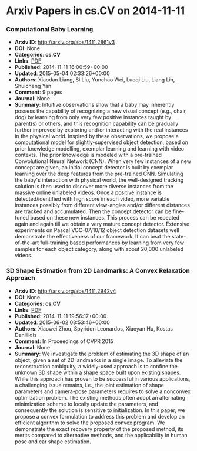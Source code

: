 # Arxiv Papers in cs.CV on 2014-11-11
### Computational Baby Learning
- **Arxiv ID**: http://arxiv.org/abs/1411.2861v3
- **DOI**: None
- **Categories**: **cs.CV**
- **Links**: [PDF](http://arxiv.org/pdf/1411.2861v3)
- **Published**: 2014-11-11 16:00:59+00:00
- **Updated**: 2015-05-04 02:33:26+00:00
- **Authors**: Xiaodan Liang, Si Liu, Yunchao Wei, Luoqi Liu, Liang Lin, Shuicheng Yan
- **Comment**: 9 pages
- **Journal**: None
- **Summary**: Intuitive observations show that a baby may inherently possess the capability of recognizing a new visual concept (e.g., chair, dog) by learning from only very few positive instances taught by parent(s) or others, and this recognition capability can be gradually further improved by exploring and/or interacting with the real instances in the physical world. Inspired by these observations, we propose a computational model for slightly-supervised object detection, based on prior knowledge modelling, exemplar learning and learning with video contexts. The prior knowledge is modeled with a pre-trained Convolutional Neural Network (CNN). When very few instances of a new concept are given, an initial concept detector is built by exemplar learning over the deep features from the pre-trained CNN. Simulating the baby's interaction with physical world, the well-designed tracking solution is then used to discover more diverse instances from the massive online unlabeled videos. Once a positive instance is detected/identified with high score in each video, more variable instances possibly from different view-angles and/or different distances are tracked and accumulated. Then the concept detector can be fine-tuned based on these new instances. This process can be repeated again and again till we obtain a very mature concept detector. Extensive experiments on Pascal VOC-07/10/12 object detection datasets well demonstrate the effectiveness of our framework. It can beat the state-of-the-art full-training based performances by learning from very few samples for each object category, along with about 20,000 unlabeled videos.



### 3D Shape Estimation from 2D Landmarks: A Convex Relaxation Approach
- **Arxiv ID**: http://arxiv.org/abs/1411.2942v4
- **DOI**: None
- **Categories**: **cs.CV**
- **Links**: [PDF](http://arxiv.org/pdf/1411.2942v4)
- **Published**: 2014-11-11 19:56:17+00:00
- **Updated**: 2015-06-02 03:53:46+00:00
- **Authors**: Xiaowei Zhou, Spyridon Leonardos, Xiaoyan Hu, Kostas Daniilidis
- **Comment**: In Proceedings of CVPR 2015
- **Journal**: None
- **Summary**: We investigate the problem of estimating the 3D shape of an object, given a set of 2D landmarks in a single image. To alleviate the reconstruction ambiguity, a widely-used approach is to confine the unknown 3D shape within a shape space built upon existing shapes. While this approach has proven to be successful in various applications, a challenging issue remains, i.e., the joint estimation of shape parameters and camera-pose parameters requires to solve a nonconvex optimization problem. The existing methods often adopt an alternating minimization scheme to locally update the parameters, and consequently the solution is sensitive to initialization. In this paper, we propose a convex formulation to address this problem and develop an efficient algorithm to solve the proposed convex program. We demonstrate the exact recovery property of the proposed method, its merits compared to alternative methods, and the applicability in human pose and car shape estimation.



